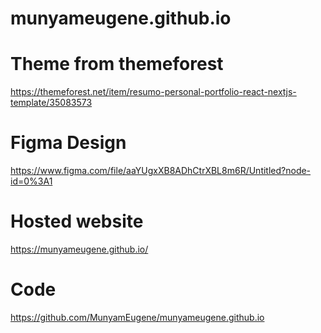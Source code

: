# munyameugene.github.io

# Theme from themeforest
https://themeforest.net/item/resumo-personal-portfolio-react-nextjs-template/35083573
# Figma Design
https://www.figma.com/file/aaYUgxXB8ADhCtrXBL8m6R/Untitled?node-id=0%3A1
# Hosted website
https://munyameugene.github.io/
# Code
https://github.com/MunyamEugene/munyameugene.github.io
